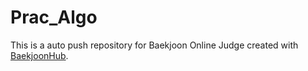 # Prac_Algo
This is a auto push repository for Baekjoon Online Judge created with [BaekjoonHub](https://github.com/BaekjoonHub/BaekjoonHub).
